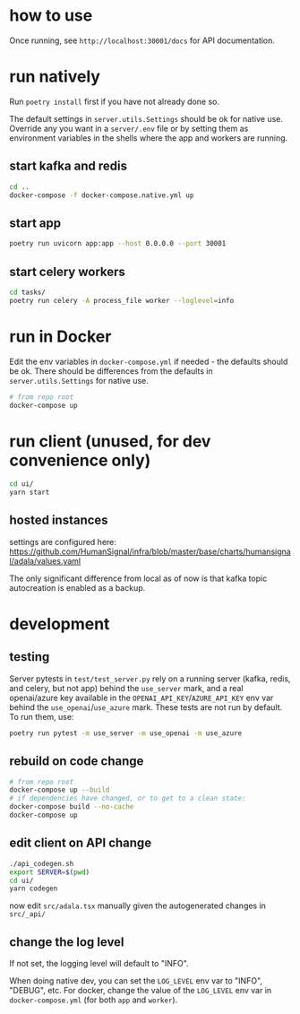 # how to use

Once running, see `http://localhost:30001/docs` for API documentation.

# run natively

Run `poetry install` first if you have not already done so.

The default settings in `server.utils.Settings` should be ok for native use. Override any you want in a `server/.env` file or by setting them as environment variables in the shells where the app and workers are running.

## start kafka and redis

```bash
cd ..
docker-compose -f docker-compose.native.yml up
```

## start app

```bash
poetry run uvicorn app:app --host 0.0.0.0 --port 30001
```

## start celery workers

```bash
cd tasks/
poetry run celery -A process_file worker --loglevel=info
```

# run in Docker


Edit the env variables in `docker-compose.yml` if needed - the defaults should be ok. There should be differences from the defaults in `server.utils.Settings` for native use.

```bash
# from repo root
docker-compose up
```

# run client (unused, for dev convenience only)

```bash
cd ui/
yarn start
```

## hosted instances

settings are configured here: https://github.com/HumanSignal/infra/blob/master/base/charts/humansignal/adala/values.yaml

The only significant difference from local as of now is that kafka topic autocreation is enabled as a backup.

# development


## testing

Server pytests in `test/test_server.py` rely on a running server (kafka, redis, and celery, but not app) behind the `use_server` mark, and a real openai/azure key available in the `OPENAI_API_KEY`/`AZURE_API_KEY` env var behind the `use_openai`/`use_azure` mark. These tests are not run by default. To run them, use:
```bash
poetry run pytest -m use_server -m use_openai -m use_azure
```

## rebuild on code change

```bash
# from repo root
docker-compose up --build
# if dependencies have changed, or to get to a clean state:
docker-compose build --no-cache
docker-compose up
```

## edit client on API change

```bash
./api_codegen.sh
export SERVER=$(pwd)
cd ui/
yarn codegen
```
now edit `src/adala.tsx` manually given the autogenerated changes in `src/_api/`

## change the log level

If not set, the logging level will default to "INFO".

When doing native dev, you can set the `LOG_LEVEL` env var to "INFO", "DEBUG", etc. For docker, change the value of the `LOG_LEVEL` env var in `docker-compose.yml` (for both `app` and `worker`).
